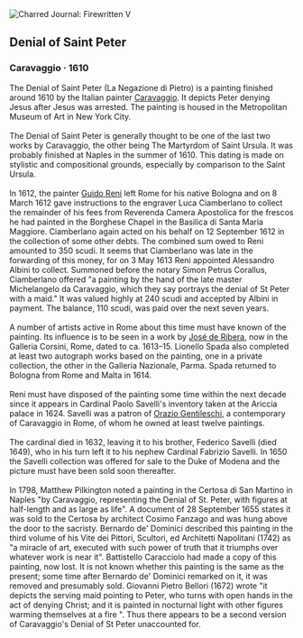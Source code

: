 <div class="artwork-of-the-day">
  <div class="container">
    <div class="img-wrapper">
      <img
        src="https://uploads1.wikiart.org/00129/images/caravaggio/denial-of-saint-peter.jpg!Large.jpg"
        alt="Charred Journal: Firewritten V" />
    </div>
    <div class="artwork-detail">
      <div class="artwork-origin"> 
        <h2 class="artwork-name">Denial of Saint Peter</h2>
        <h3 class="artist">
          Caravaggio
                    ·  1610
        </h3>
      </div>
      <p class="description">
        <span class="artwork-description-text ng-binding" ng-bind-html="viewModel.ArtworkOfTheDay.Description | unsafe">The Denial of Saint Peter (La Negazione di Pietro) is a painting finished around 1610 by the Italian painter <a target="_blank" href="/en/caravaggio">Caravaggio</a>. It depicts Peter denying Jesus after Jesus was arrested. The painting is housed in the Metropolitan Museum of Art in New York City.
<br>
<br>The Denial of Saint Peter is generally thought to be one of the last two works by Caravaggio, the other being The Martyrdom of Saint Ursula. It was probably finished at Naples in the summer of 1610. This dating is made on stylistic and compositional grounds, especially by comparison to the Saint Ursula.
<br>
<br>In 1612, the painter <a target="_blank" href="/en/guido-reni">Guido Reni</a> left Rome for his native Bologna and on 8 March 1612 gave instructions to the engraver Luca Ciamberlano to collect the remainder of his fees from Reverenda Camera Apostolica for the frescos he had painted in the Borghese Chapel in the Basilica di Santa Maria Maggiore. Ciamberlano again acted on his behalf on 12 September 1612 in the collection of some other debts. The combined sum owed to Reni amounted to 350 scudi. It seems that Ciamberlano was late in the forwarding of this money, for on 3 May 1613 Reni appointed Alessandro Albini to collect. Summoned before the notary Simon Petrus Corallus, Ciamberlano offered "a painting by the hand of the late master Michelangelo da Caravaggio, which they say portrays the denial of St Peter with a maid." It was valued highly at 240 scudi and accepted by Albini in payment. The balance, 110 scudi, was paid over the next seven years.
<br>
<br>A number of artists active in Rome about this time must have known of the painting. Its influence is to be seen in a work by <a target="_blank" href="/en/jusepe-de-ribera">José de Ribera</a>, now in the Galleria Corsini, Rome, dated to ca. 1613–15. Lionello Spada also completed at least two autograph works based on the painting, one in a private collection, the other in the Galleria Nazionale, Parma. Spada returned to Bologna from Rome and Malta in 1614.
<br>
<br>Reni must have disposed of the painting some time within the next decade since it appears in Cardinal Paolo Savelli's inventory taken at the Ariccia palace in 1624. Savelli was a patron of <a target="_blank" href="/en/orazio-gentileschi">Orazio Gentileschi</a>, a contemporary of Caravaggio in Rome, of whom he owned at least twelve paintings.
<br>
<br>The cardinal died in 1632, leaving it to his brother, Federico Savelli (died 1649), who in his turn left it to his nephew Cardinal Fabrizio Savelli. In 1650 the Savelli collection was offered for sale to the Duke of Modena and the picture must have been sold soon thereafter.
<br>
<br>In 1798, Matthew Pilkington noted a painting in the Certosa di San Martino in Naples "by Caravaggio, representing the Denial of St. Peter, with figures at half-length and as large as life". A document of 28 September 1655 states it was sold to the Certosa by architect Cosimo Fanzago and was hung above the door to the sacristy. Bernardo de' Dominici described this painting in the third volume of his Vite dei Pittori, Scultori, ed Architetti Napolitani (1742) as "a miracle of art, executed with such power of truth that it triumphs over whatever work is near it". Battistello Caracciolo had made a copy of this painting, now lost. It is not known whether this painting is the same as the present; some time after Bernardo de' Dominici remarked on it, it was removed and presumably sold. Giovanni Pietro Bellori (1672) wrote "it depicts the serving maid pointing to Peter, who turns with open hands in the act of denying Christ; and it is painted in nocturnal light with other figures warming themselves at a fire ". Thus there appears to be a second version of Caravaggio's Denial of St Peter unaccounted for.</span>
                        <div class="text-shadow-container" ng-show="showShadow" style=""></div>
      </p>
    </div>
  </div>

</div>
